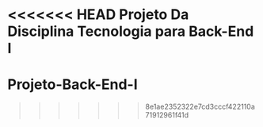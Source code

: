 <<<<<<< HEAD
Projeto Da Disciplina Tecnologia para Back-End I
=======
# Projeto-Back-End-I
>>>>>>> 8e1ae2352322e7cd3cccf422110a71912961f41d
